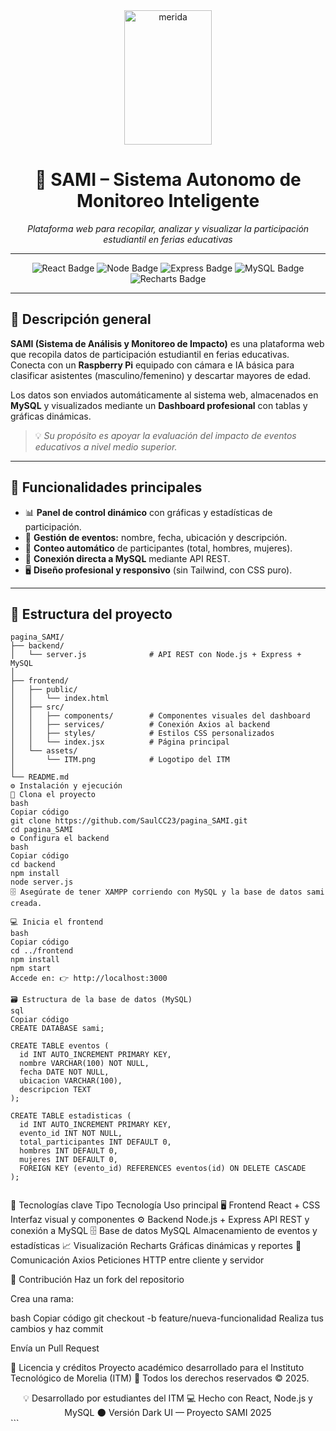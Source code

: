 <div align="center">
  <img width="140" height="215" alt="merida" src="https://github.com/user-attachments/assets/f9ba7133-9e3f-4a42-a2fc-c57ea11a581d" />
</div>


<h1 align="center">🌌 SAMI – Sistema Autonomo de Monitoreo Inteligente</h1>

<p align="center">
  <em>Plataforma web para recopilar, analizar y visualizar la participación estudiantil en ferias educativas</em>
</p>

---

<p align="center">
  <img src="https://img.shields.io/badge/Frontend-React-61DAFB?style=for-the-badge&logo=react&logoColor=white" alt="React Badge"/>
  <img src="https://img.shields.io/badge/Backend-Node.js-43853D?style=for-the-badge&logo=node.js&logoColor=white" alt="Node Badge"/>
  <img src="https://img.shields.io/badge/API-Express.js-000000?style=for-the-badge&logo=express&logoColor=white" alt="Express Badge"/>
  <img src="https://img.shields.io/badge/Database-MySQL-00618A?style=for-the-badge&logo=mysql&logoColor=white" alt="MySQL Badge"/>
  <img src="https://img.shields.io/badge/Charts-Recharts-7C3AED?style=for-the-badge&logo=recharts&logoColor=white" alt="Recharts Badge"/>
</p>

---

## 🚀 Descripción general

**SAMI (Sistema de Análisis y Monitoreo de Impacto)** es una plataforma web que recopila datos de participación estudiantil en ferias educativas.  
Conecta con un **Raspberry Pi** equipado con cámara e IA básica para clasificar asistentes (masculino/femenino) y descartar mayores de edad.  

Los datos son enviados automáticamente al sistema web, almacenados en **MySQL** y visualizados mediante un **Dashboard profesional** con tablas y gráficas dinámicas.

> 💡 *Su propósito es apoyar la evaluación del impacto de eventos educativos a nivel medio superior.*

---

## 🧠 Funcionalidades principales

- 📊 **Panel de control dinámico** con gráficas y estadísticas de participación.  
- 🧾 **Gestión de eventos:** nombre, fecha, ubicación y descripción.  
- 👥 **Conteo automático** de participantes (total, hombres, mujeres).  
- 💾 **Conexión directa a MySQL** mediante API REST.  
- 🖥️ **Diseño profesional y responsivo** (sin Tailwind, con CSS puro).  

---

## 🧩 Estructura del proyecto

```
pagina_SAMI/
├── backend/
│   └── server.js              # API REST con Node.js + Express + MySQL
│
├── frontend/
│   ├── public/
│   │   └── index.html
│   ├── src/
│   │   ├── components/        # Componentes visuales del dashboard
│   │   ├── services/          # Conexión Axios al backend
│   │   ├── styles/            # Estilos CSS personalizados
│   │   └── index.jsx          # Página principal
│   └── assets/
│       └── ITM.png            # Logotipo del ITM
│
└── README.md
⚙️ Instalación y ejecución
🧩 Clona el proyecto
bash
Copiar código
git clone https://github.com/SaulCC23/pagina_SAMI.git
cd pagina_SAMI
⚙️ Configura el backend
bash
Copiar código
cd backend
npm install
node server.js
🗄️ Asegúrate de tener XAMPP corriendo con MySQL y la base de datos sami creada.

💻 Inicia el frontend
bash
Copiar código
cd ../frontend
npm install
npm start
Accede en: 👉 http://localhost:3000

🗃️ Estructura de la base de datos (MySQL)
sql
Copiar código
CREATE DATABASE sami;

CREATE TABLE eventos (
  id INT AUTO_INCREMENT PRIMARY KEY,
  nombre VARCHAR(100) NOT NULL,
  fecha DATE NOT NULL,
  ubicacion VARCHAR(100),
  descripcion TEXT
);

CREATE TABLE estadisticas (
  id INT AUTO_INCREMENT PRIMARY KEY,
  evento_id INT NOT NULL,
  total_participantes INT DEFAULT 0,
  hombres INT DEFAULT 0,
  mujeres INT DEFAULT 0,
  FOREIGN KEY (evento_id) REFERENCES eventos(id) ON DELETE CASCADE
);


```

🧩 Tecnologías clave
Tipo	Tecnología	Uso principal
🖥️ Frontend	React + CSS	Interfaz visual y componentes
⚙️ Backend	Node.js + Express	API REST y conexión a MySQL
🗄️ Base de datos	MySQL	Almacenamiento de eventos y estadísticas
📈 Visualización	Recharts	Gráficas dinámicas y reportes
🔌 Comunicación	Axios	Peticiones HTTP entre cliente y servidor

🤝 Contribución
Haz un fork del repositorio

Crea una rama:

bash
Copiar código
git checkout -b feature/nueva-funcionalidad
Realiza tus cambios y haz commit

Envía un Pull Request

🧾 Licencia y créditos
Proyecto académico desarrollado para el
Instituto Tecnológico de Morelia (ITM) 🏫
Todos los derechos reservados © 2025.

<div align="center">
💡 Desarrollado por estudiantes del ITM
💻 Hecho con React, Node.js y MySQL
🌑 Versión Dark UI — Proyecto SAMI 2025

</div> ```
